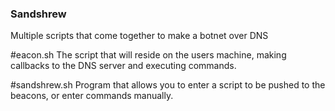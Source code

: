 ### Sandshrew
Multiple scripts that come together to make a botnet over DNS

#eacon.sh
The script that will reside on the users machine, making callbacks to the DNS server and
executing commands.

#sandshrew.sh
Program that allows you to enter a script to be pushed to the beacons, or enter commands manually.
